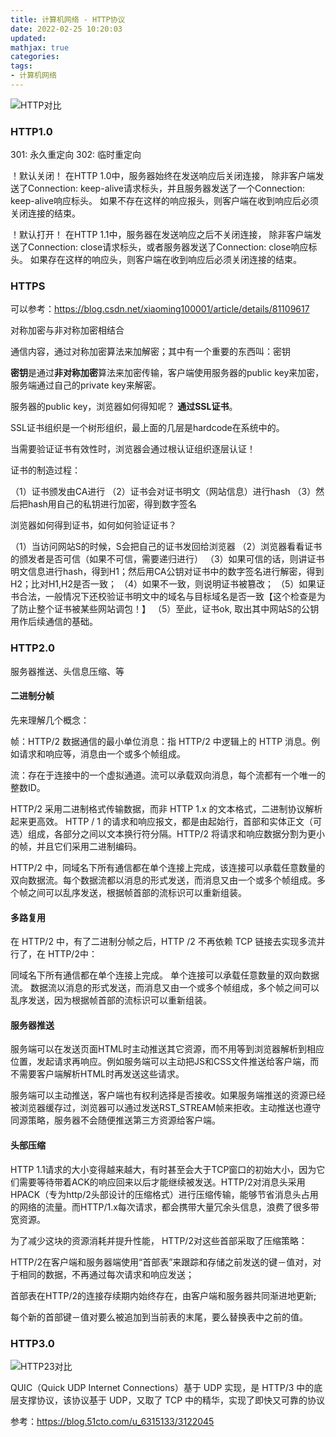 ```yaml
---
title: 计算机网络 - HTTP协议
date: 2022-02-25 10:20:03
updated: 
mathjax: true
categories: 
tags: 
- 计算机网络
---
```


![HTTP对比](https://pic.rmb.bdstatic.com/bjh/news/6722dbdf63eabaa62b59486f2c51df6e.png)

### HTTP1.0

301: 永久重定向
302: 临时重定向

！默认关闭！
在HTTP 1.0中，服务器始终在发送响应后关闭连接， 除非客户端发送了Connection: keep-alive请求标头，并且服务器发送了一个Connection: keep-alive响应标头。 如果不存在这样的响应报头，则客户端在收到响应后必须关闭连接的结束。  

！默认打开！
在HTTP 1.1中，服务器在发送响应之后不关闭连接， 除非客户端发送了Connection: close请求标头，或者服务器发送了Connection: close响应标头。 如果存在这样的响应头，则客户端在收到响应后必须关闭连接的结束。

### HTTPS

可以参考：https://blog.csdn.net/xiaoming100001/article/details/81109617

对称加密与非对称加密相结合

通信内容，通过对称加密算法来加解密；其中有一个重要的东西叫：密钥

**密钥**是通过**非对称加密**算法来加密传输，客户端使用服务器的public key来加密，服务端通过自己的private key来解密。

服务器的public key，浏览器如何得知呢？ **通过SSL证书**。

SSL证书组织是一个树形组织，最上面的几层是hardcode在系统中的。

当需要验证证书有效性时，浏览器会通过根认证组织逐层认证！

证书的制造过程：

（1）证书颁发由CA进行
（2）证书会对证书明文（网站信息）进行hash
（3）然后把hash用自己的私钥进行加密，得到数字签名

浏览器如何得到证书，如何如何验证证书？

（1）当访问网站S的时候，S会把自己的证书发回给浏览器
（2）浏览器看看证书的颁发者是否可信（如果不可信，需要递归进行）
（3）如果可信的话，则讲证书明文信息进行hash，得到H1；然后用CA公钥对证书中的数字签名进行解密，得到H2；比对H1,H2是否一致；
（4）如果不一致，则说明证书被篡改；
（5）如果证书合法，一般情况下还校验证书明文中的域名与目标域名是否一致【这个检查是为了防止整个证书被某些网站调包！】
（5）至此，证书ok, 取出其中网站S的公钥用作后续通信的基础。

### HTTP2.0

服务器推送、头信息压缩、等

#### 二进制分帧

先来理解几个概念：

帧：HTTP/2 数据通信的最小单位消息：指 HTTP/2 中逻辑上的 HTTP 消息。例如请求和响应等，消息由一个或多个帧组成。

流：存在于连接中的一个虚拟通道。流可以承载双向消息，每个流都有一个唯一的整数ID。

HTTP/2 采用二进制格式传输数据，而非 HTTP 1.x 的文本格式，二进制协议解析起来更高效。 HTTP / 1 的请求和响应报文，都是由起始行，首部和实体正文（可选）组成，各部分之间以文本换行符分隔。HTTP/2 将请求和响应数据分割为更小的帧，并且它们采用二进制编码。

HTTP/2 中，同域名下所有通信都在单个连接上完成，该连接可以承载任意数量的双向数据流。每个数据流都以消息的形式发送，而消息又由一个或多个帧组成。多个帧之间可以乱序发送，根据帧首部的流标识可以重新组装。

#### 多路复用

在 HTTP/2 中，有了二进制分帧之后，HTTP /2 不再依赖 TCP 链接去实现多流并行了，在 HTTP/2中：

同域名下所有通信都在单个连接上完成。
单个连接可以承载任意数量的双向数据流。
数据流以消息的形式发送，而消息又由一个或多个帧组成，多个帧之间可以乱序发送，因为根据帧首部的流标识可以重新组装。

#### 服务器推送

服务端可以在发送页面HTML时主动推送其它资源，而不用等到浏览器解析到相应位置，发起请求再响应。例如服务端可以主动把JS和CSS文件推送给客户端，而不需要客户端解析HTML时再发送这些请求。

服务端可以主动推送，客户端也有权利选择是否接收。如果服务端推送的资源已经被浏览器缓存过，浏览器可以通过发送RST_STREAM帧来拒收。主动推送也遵守同源策略，服务器不会随便推送第三方资源给客户端。

#### 头部压缩

HTTP 1.1请求的大小变得越来越大，有时甚至会大于TCP窗口的初始大小，因为它们需要等待带着ACK的响应回来以后才能继续被发送。HTTP/2对消息头采用HPACK（专为http/2头部设计的压缩格式）进行压缩传输，能够节省消息头占用的网络的流量。而HTTP/1.x每次请求，都会携带大量冗余头信息，浪费了很多带宽资源。

为了减少这块的资源消耗并提升性能， HTTP/2对这些首部采取了压缩策略：

HTTP/2在客户端和服务器端使用“首部表”来跟踪和存储之前发送的键－值对，对于相同的数据，不再通过每次请求和响应发送；

首部表在HTTP/2的连接存续期内始终存在，由客户端和服务器共同渐进地更新;

每个新的首部键－值对要么被追加到当前表的末尾，要么替换表中之前的值。

### HTTP3.0

![HTTP23对比](https://s3.51cto.com/images/blog/202107/01/2d9b80a4cd6fadcf1e08fee31669d61a.png?x-oss-process=image/watermark,size_16,text_QDUxQ1RP5Y2a5a6i,color_FFFFFF,t_100,g_se,x_10,y_10,shadow_90,type_ZmFuZ3poZW5naGVpdGk=)

QUIC（Quick UDP Internet Connections）基于 UDP 实现，是 HTTP/3 中的底层支撑协议，该协议基于 UDP，又取了 TCP 中的精华，实现了即快又可靠的协议

参考：https://blog.51cto.com/u_6315133/3122045